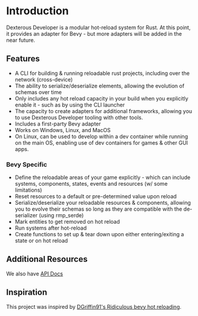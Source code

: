 # Introduction

Dexterous Developer is a modular hot-reload system for Rust. At this point, it provides an adapter for Bevy - but more adapters will be added in the near future.

## Features

- A CLI for building & running reloadable rust projects, including over the network (cross-device)
- The ability to serialize/deserialize elements, allowing the evolution of schemas over time
- Only includes any hot reload capacity in your build when you explicitly enable it - such as by using the CLI launcher
- The capacity to create adapters for additional frameworks, allowing you to use Dexterous Developer tooling with other tools.
- Includes a first-party Bevy adapter
- Works on Windows, Linux, and MacOS 
- On Linux, can be used to develop within a dev container while running on the main OS, enabling use of dev containers for games & other GUI apps.

### Bevy Specific

- Define the reloadable areas of your game explicitly - which can include systems, components, states, events and resources (w/ some limitations)
- Reset resources to a default or pre-determined value upon reload
- Serialize/deserialize your reloadable resources & components, allowing you to evolve their schemas so long as they are compatible with the de-serializer (using rmp_serde)
- Mark entities to get removed on hot reload
- Run systems after hot-reload
- Create functions to set up & tear down upon either entering/exiting a state or on hot reload

## Additional Resources

We also have [API Docs](https://lee-orr.github.io/dexterous_developer/doc/dexterous_developer/index.html)

## Inspiration

This project was inspired by [DGriffin91's Ridiculous bevy hot reloading](https://github.com/DGriffin91/ridiculous_bevy_hot_reloading).
